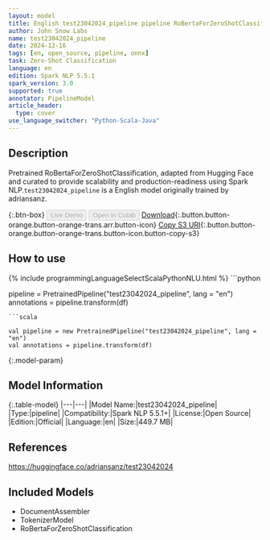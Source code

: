```yaml
---
layout: model
title: English test23042024_pipeline pipeline RoBertaForZeroShotClassification from adriansanz
author: John Snow Labs
name: test23042024_pipeline
date: 2024-12-16
tags: [en, open_source, pipeline, onnx]
task: Zero-Shot Classification
language: en
edition: Spark NLP 5.5.1
spark_version: 3.0
supported: true
annotator: PipelineModel
article_header:
  type: cover
use_language_switcher: "Python-Scala-Java"
---
```


## Description

Pretrained RoBertaForZeroShotClassification, adapted from Hugging Face and curated to provide scalability and production-readiness using Spark NLP.`test23042024_pipeline` is a English model originally trained by adriansanz.

{:.btn-box}
<button class="button button-orange" disabled>Live Demo</button>
<button class="button button-orange" disabled>Open in Colab</button>
[Download](https://s3.amazonaws.com/auxdata.johnsnowlabs.com/public/models/test23042024_pipeline_en_5.5.1_3.0_1734341830270.zip){:.button.button-orange.button-orange-trans.arr.button-icon}
[Copy S3 URI](s3://auxdata.johnsnowlabs.com/public/models/test23042024_pipeline_en_5.5.1_3.0_1734341830270.zip){:.button.button-orange.button-orange-trans.button-icon.button-copy-s3}

## How to use



<div class="tabs-box" markdown="1">
{% include programmingLanguageSelectScalaPythonNLU.html %}
```python

pipeline = PretrainedPipeline("test23042024_pipeline", lang = "en")
annotations =  pipeline.transform(df)   

```
```scala

val pipeline = new PretrainedPipeline("test23042024_pipeline", lang = "en")
val annotations = pipeline.transform(df)

```
</div>

{:.model-param}
## Model Information

{:.table-model}
|---|---|
|Model Name:|test23042024_pipeline|
|Type:|pipeline|
|Compatibility:|Spark NLP 5.5.1+|
|License:|Open Source|
|Edition:|Official|
|Language:|en|
|Size:|449.7 MB|

## References

https://huggingface.co/adriansanz/test23042024

## Included Models

- DocumentAssembler
- TokenizerModel
- RoBertaForZeroShotClassification